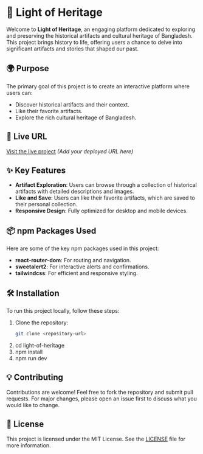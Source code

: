 # 🌟 Light of Heritage

Welcome to **Light of Heritage**, an engaging platform dedicated to exploring and preserving the historical artifacts and cultural heritage of Bangladesh. This project brings history to life, offering users a chance to delve into significant artifacts and stories that shaped our past.

## 🌍 Purpose
The primary goal of this project is to create an interactive platform where users can:
- Discover historical artifacts and their context.
- Like their favorite artifacts.
- Explore the rich cultural heritage of Bangladesh.

## 🔗 Live URL
[Visit the live project](#) _(Add your deployed URL here)_

## ✨ Key Features
- **Artifact Exploration**: Users can browse through a collection of historical artifacts with detailed descriptions and images.
- **Like and Save**: Users can like their favorite artifacts, which are saved to their personal collection.
- **Responsive Design**: Fully optimized for desktop and mobile devices.

## 📦 npm Packages Used
Here are some of the key npm packages used in this project:

- **react-router-dom**: For routing and navigation.
- **sweetalert2**: For interactive alerts and confirmations.
- **tailwindcss**: For efficient and responsive styling.

## 🛠 Installation
To run this project locally, follow these steps:

1. Clone the repository:
   ```bash
   git clone <repository-url>
2. cd light-of-heritage
3. npm install
4. npm run dev

## 💡 Contributing

Contributions are welcome! Feel free to fork the repository and submit pull requests. For major changes, please open an issue first to discuss what you would like to change.

## 📜 License

This project is licensed under the MIT License. See the [LICENSE](LICENSE) file for more information.

